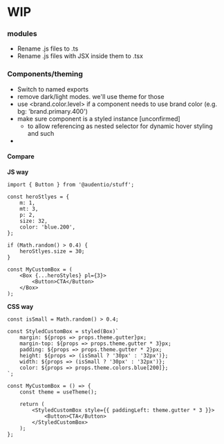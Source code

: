 # WIP

### modules

-   Rename .js files to .ts
-   Rename .js files with JSX inside them to .tsx

### Components/theming

-   Switch to named exports
-   remove dark/light modes. we'll use theme for those
-   use <brand.color.level> if a component needs to use brand color (e.g. bg: 'brand.primary.400')
-   make sure component is a styled instance [unconfirmed]
    -   to allow referencing as nested selector for dynamic hover styling and such
-

#### Compare

**JS way**

```tsx
import { Button } from '@audentio/stuff';

const heroStlyes = {
    m: 1,
    mt: 3,
    p: 2,
    size: 32,
    color: 'blue.200',
};

if (Math.random() > 0.4) {
    heroStlyes.size = 30;
}

const MyCustomBox = (
    <Box {...heroStyles} pl={3}>
        <Button>CTA</Button>
    </Box>
);
```

**CSS way**

```tsx
const isSmall = Math.random() > 0.4;

const StyledCustomBox = styled(Box)`
    margin: ${props => props.theme.gutter}px;
    margin-top: ${props => props.theme.gutter * 3}px;
    padding: ${props => props.theme.gutter * 2}px;
    height: ${props => (isSmall ? '30px' : '32px')};
    width: ${props => (isSmall ? '30px' : '32px')};
    color: ${props => props.theme.colors.blue[200]};
`;

const MyCustomBox = () => {
    const theme = useTheme();

    return (
        <StyledCustomBox style={{ paddingLeft: theme.gutter * 3 }}>
            <Button>CTA</Button>
        </StyledCustomBox>
    );
};
```
